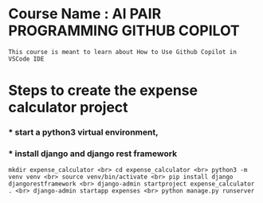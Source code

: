 # Course Name : AI PAIR PROGRAMMING GITHUB COPILOT
`This course is meant to learn about How to Use Github Copilot in VSCode IDE`
# Steps to create the expense calculator project
### * start a python3 virtual environment, 
### * install django and django rest framework

`mkdir expense_calculator <br>
cd expense_calculator <br>
python3 -m venv venv <br>
source venv/bin/activate <br>
pip install django djangorestframework <br>
django-admin startproject expense_calculator . <br>
django-admin startapp expenses <br>
python manage.py runserver`
